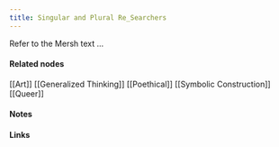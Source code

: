 ```yaml
---
title: Singular and Plural Re_Searchers
---
```






Refer to the Mersh text ...





#### Related nodes

[[Art]]
[[Generalized Thinking]]
[[Poethical]]
[[Symbolic Construction]]
[[Queer]]



#### Notes




	


#### Links